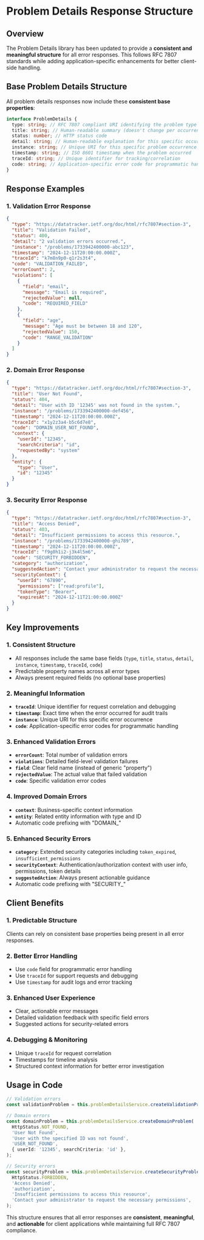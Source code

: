 # Problem Details Response Structure

## Overview

The Problem Details library has been updated to provide a **consistent and meaningful structure** for all error responses. This follows RFC 7807 standards while adding application-specific enhancements for better client-side handling.

## Base Problem Details Structure

All problem details responses now include these **consistent base properties**:

```typescript
interface ProblemDetails {
  type: string; // RFC 7807 compliant URI identifying the problem type
  title: string; // Human-readable summary (doesn't change per occurrence)
  status: number; // HTTP status code
  detail: string; // Human-readable explanation for this specific occurrence
  instance: string; // Unique URI for this specific problem occurrence
  timestamp: string; // ISO 8601 timestamp when the problem occurred
  traceId: string; // Unique identifier for tracking/correlation
  code: string; // Application-specific error code for programmatic handling
}
```

## Response Examples

### 1. Validation Error Response

```json
{
  "type": "https://datatracker.ietf.org/doc/html/rfc7807#section-3",
  "title": "Validation Failed",
  "status": 400,
  "detail": "2 validation errors occurred.",
  "instance": "/problems/1733942400000-abc123",
  "timestamp": "2024-12-11T20:00:00.000Z",
  "traceId": "k7m8n9p0-q1r2s3t4",
  "code": "VALIDATION_FAILED",
  "errorCount": 2,
  "violations": [
    {
      "field": "email",
      "message": "Email is required",
      "rejectedValue": null,
      "code": "REQUIRED_FIELD"
    },
    {
      "field": "age",
      "message": "Age must be between 18 and 120",
      "rejectedValue": 150,
      "code": "RANGE_VALIDATION"
    }
  ]
}
```

### 2. Domain Error Response

```json
{
  "type": "https://datatracker.ietf.org/doc/html/rfc7807#section-3",
  "title": "User Not Found",
  "status": 404,
  "detail": "User with ID '12345' was not found in the system.",
  "instance": "/problems/1733942400000-def456",
  "timestamp": "2024-12-11T20:00:00.000Z",
  "traceId": "x1y2z3a4-b5c6d7e8",
  "code": "DOMAIN_USER_NOT_FOUND",
  "context": {
    "userId": "12345",
    "searchCriteria": "id",
    "requestedBy": "system"
  },
  "entity": {
    "type": "User",
    "id": "12345"
  }
}
```

### 3. Security Error Response

```json
{
  "type": "https://datatracker.ietf.org/doc/html/rfc7807#section-3",
  "title": "Access Denied",
  "status": 403,
  "detail": "Insufficient permissions to access this resource.",
  "instance": "/problems/1733942400000-ghi789",
  "timestamp": "2024-12-11T20:00:00.000Z",
  "traceId": "f9g0h1i2-j3k4l5m6",
  "code": "SECURITY_FORBIDDEN",
  "category": "authorization",
  "suggestedAction": "Contact your administrator to request the necessary permissions",
  "securityContext": {
    "userId": "67890",
    "permissions": ["read:profile"],
    "tokenType": "Bearer",
    "expiresAt": "2024-12-11T21:00:00.000Z"
  }
}
```

## Key Improvements

### 1. **Consistent Structure**

- All responses include the same base fields (`type`, `title`, `status`, `detail`, `instance`, `timestamp`, `traceId`, `code`)
- Predictable property names across all error types
- Always present required fields (no optional base properties)

### 2. **Meaningful Information**

- **`traceId`**: Unique identifier for request correlation and debugging
- **`timestamp`**: Exact time when the error occurred for audit trails
- **`instance`**: Unique URI for this specific error occurrence
- **`code`**: Application-specific error codes for programmatic handling

### 3. **Enhanced Validation Errors**

- **`errorCount`**: Total number of validation errors
- **`violations`**: Detailed field-level validation failures
- **`field`**: Clear field name (instead of generic "property")
- **`rejectedValue`**: The actual value that failed validation
- **`code`**: Specific validation error codes

### 4. **Improved Domain Errors**

- **`context`**: Business-specific context information
- **`entity`**: Related entity information with type and ID
- Automatic code prefixing with "DOMAIN\_"

### 5. **Enhanced Security Errors**

- **`category`**: Extended security categories including `token_expired`, `insufficient_permissions`
- **`securityContext`**: Authentication/authorization context with user info, permissions, token details
- **`suggestedAction`**: Always present actionable guidance
- Automatic code prefixing with "SECURITY\_"

## Client Benefits

### 1. **Predictable Structure**

Clients can rely on consistent base properties being present in all error responses.

### 2. **Better Error Handling**

- Use `code` field for programmatic error handling
- Use `traceId` for support requests and debugging
- Use `timestamp` for audit logs and error tracking

### 3. **Enhanced User Experience**

- Clear, actionable error messages
- Detailed validation feedback with specific field errors
- Suggested actions for security-related errors

### 4. **Debugging & Monitoring**

- Unique `traceId` for request correlation
- Timestamps for timeline analysis
- Structured context information for better error investigation

## Usage in Code

```typescript
// Validation errors
const validationProblem = this.problemDetailsService.createValidationProblem(failures);

// Domain errors
const domainProblem = this.problemDetailsService.createDomainProblem(
  HttpStatus.NOT_FOUND,
  'User Not Found',
  'User with the specified ID was not found',
  'USER_NOT_FOUND',
  { userId: '12345', searchCriteria: 'id' },
);

// Security errors
const securityProblem = this.problemDetailsService.createSecurityProblem(
  HttpStatus.FORBIDDEN,
  'Access Denied',
  'authorization',
  'Insufficient permissions to access this resource',
  'Contact your administrator to request the necessary permissions',
);
```

This structure ensures that all error responses are **consistent**, **meaningful**, and **actionable** for client applications while maintaining full RFC 7807 compliance.
